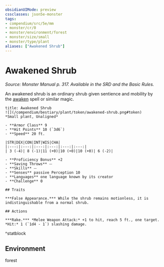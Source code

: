 ```yaml
---
obsidianUIMode: preview
cssclasses: json5e-monster
tags:
- compendium/src/5e/mm
- monster/cr/0
- monster/environment/forest
- monster/size/small
- monster/type/plant
aliases: ["Awakened Shrub"]
---
```

# Awakened Shrub
*Source: Monster Manual p. 317. Available in the SRD and the Basic Rules.*  

An awakened shrub is an ordinary shrub given sentience and mobility by the [awaken](/compendium/spells/awaken.md) spell or similar magic.

```ad-statblock
title: Awakened Shrub
![](/compendium/bestiary/plant/token/awakened-shrub.png#token)
*Small plant, Unaligned*

- **Armor Class** 9 
- **Hit Points** 10 (`3d6`)
- **Speed** 20 ft.

|STR|DEX|CON|INT|WIS|CHA|
|:---:|:---:|:---:|:---:|:---:|:---:|
| 3 (-4)| 8 (-1)|11 (+0)|10 (+0)|10 (+0)| 6 (-2)|

- **Proficiency Bonus** +2
- **Saving Throws** ⏤
- **Skills** ⏤
- **Senses** passive Perception 10
- **Languages** one language known by its creator
- **Challenge** 0

## Traits

***False Appearance.*** While the shrub remains motionless, it is indistinguishable from a normal shrub.

## Actions

***Rake.*** *Melee Weapon Attack:* +1 to hit, reach 5 ft., one target. *Hit:* 1 (`1d4 - 1`) slashing damage.
```
^statblock

## Environment

forest